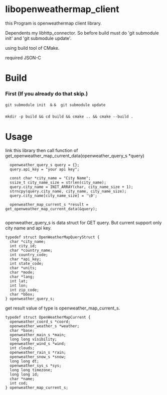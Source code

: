 # libopenweathermap_client
this Program is openweathermap client library.  
  
Dependents my libhttp_connector. So before build must do 'git submodule init' and 'git submodule update'.  
  
using build tool of CMake.  
  
required JSON-C  
# Build
### First (If you already do that skip.)
```
git submodule init　＆＆　git submodule update
```

### 
```
mkdir -p build && cd build && cmake .. && cmake --build .
```

# Usage
link this library then call function of get_openweather_map_current_data(openweather_query_s *query)
```
  openweather_query_s query = {};
  query.api_key = "your api key";

  const char *city_name = "City Name";
  ssize_t city_name_size = strlen(city_name);
  query.city_name = INIT_ARRAY(char, city_name_size + 1);
  strncpy(query.city_name, city_name, city_name_size);
  query.city_name[city_name_size] = '\0';

  openweather_map_current_s *result = get_openweather_map_current_data(&query);
 
```

openweather_query_s is data struct for GET query. But current support only city name and api key. 
```
typedef struct OpenWeatherMapQueryStruct {
  char *city_name;
  int city_id;
  char *country_name;
  int country_code;
  char *api_key;
  int state_code;
  char *units;
  char *mode;
  char *lang;
  int lat;
  int lon;
  int zip_code;
  char *bbox;
} openweather_query_s;
```

get result value of type is openweather_map_current_s.
```
typedef struct OpenWeatherMapCurrent {
  openweather_coord_s *coord;
  openweather_weather_s *weather;
  char *base;
  openweather_main_s *main;
  long long visibility;
  openweather_wind_s *wind;
  int clouds;
  openweather_rain_s *rain;
  openweather_snow_s *snow;
  long long dt;
  openweather_sys_s *sys;
  long long timezone;
  long long id;
  char *name;
  int cod;
} openweather_map_current_s;
```
